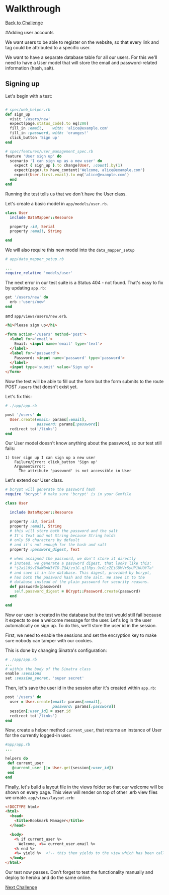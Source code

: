 # Walkthrough

[Back to Challenge](../18_adding_user_accounts.md)

#Adding user accounts

We want users to be able to register on the website, so that every link and tag could be attributed to a specific user.

We want to have a separate database table for all our users. For this we'll need to have a User model that will store the email and password-related information (hash, salt).

## Signing up

Let's begin with a test:

```ruby

# spec/web_helper.rb
def sign_up
  visit '/users/new'
  expect(page.status_code).to eq(200)
  fill_in :email,    with: 'alice@example.com'
  fill_in :password, with: 'oranges!'
  click_button 'Sign up'
end

# spec/features/user_management_spec.rb
feature 'User sign up' do
  scenario 'I can sign up as a new user' do
    expect { sign_up }.to change(User, :count).by(1)
    expect(page).to have_content('Welcome, alice@example.com')
    expect(User.first.email).to eq('alice@example.com')
  end
end
```

Running the test tells us that we don't have the User class.

Let's create a basic model in `app/models/user.rb`.

```ruby
class User
  include DataMapper::Resource

  property :id, Serial
  property :email, String

end
```

We will also require this new model into the `data_mapper_setup`


```ruby
# app/data_mapper_setup.rb

...
require_relative 'models/user'
```

The next error in our test suite is a Status 404 - not found.
That's easy to fix by updating `app.rb`:

```ruby
get '/users/new' do
  erb :'users/new'
end

```

and ```app/views/users/new.erb```.

```html
<h1>Please sign up</h1>

<form action='/users' method='post'>
  <label for='email'>
    Email: <input name='email' type='text'>
  </label>
  <label for='password'>
    Password: <input name='password' type='password'>
  </label>
  <input type='submit' value='Sign up'>
</form>
```

Now the test will be able to fill out the form but the form submits to the route POST `/users` that doesn't exist yet.

Let's fix this:

```ruby
# ./app/app.rb

post '/users' do
  User.create(email: params[:email],
              password: params[:password])
  redirect to('/links')
end
```

Our User model doesn't know anything about the password, so our test still fails:

```
1) User sign up I can sign up a new user
    Failure/Error: click_button 'Sign up'
    ArgumentError:
      The attribute 'password' is not accessible in User
```

Let's extend our User class.

```ruby
# bcrypt will generate the password hash
require 'bcrypt' # make sure 'bcrypt' is in your Gemfile

class User

  include DataMapper::Resource

  property :id, Serial
  property :email, String
  # this will store both the password and the salt
  # It's Text and not String because String holds
  # only 50 characters by default
  # and it's not enough for the hash and salt
  property :password_digest, Text

  # when assigned the password, we don't store it directly
  # instead, we generate a password digest, that looks like this:
  # "$2a$10$vI8aWBnW3fID.ZQ4/zo1G.q1lRps.9cGLcZEiGDMVr5yUP1KUOYTa"
  # and save it in the database. This digest, provided by bcrypt,
  # has both the password hash and the salt. We save it to the
  # database instead of the plain password for security reasons.
  def password=(password)
    self.password_digest = BCrypt::Password.create(password)
  end

end
```

Now our user is created in the database but the test would still fail because it expects to see a welcome message for the user. Let's log in the user automatically on sign up. To do this, we'll store the user id in the session.

First, we need to enable the sessions and set the encryption key to make sure nobody can tamper with our cookies.

This is done by changing Sinatra's configuration:

```ruby
# ./app/app.rb
...
# within the body of the Sinatra class
enable :sessions
set :session_secret, 'super secret'
```

Then, let's save the user id in the session after it's created within `app.rb`:

```ruby
post '/users' do
  user = User.create(email: params[:email],
                     password: params[:password])
  session[:user_id] = user.id
  redirect to('/links')
end
```

Now, create a helper method `current_user`, that returns an instance of User for the currently logged-in user.

```ruby
#app/app.rb
...

helpers do
 def current_user
   @current_user ||= User.get(session[:user_id])
 end
end
```

Finally, let's build a layout file in the views folder so that our welcome will be shown on every page.
This view will render on top of other .erb view files we create.
`app/views/layout.erb`:
```html
<!DOCTYPE html>
<html>
  <head>
    <title>Bookmark Manager</title>
  </head>

  <body>
    <% if current_user %>
      Welcome, <%= current_user.email %>
    <% end %>
    <%= yield %>  <!-- this then yields to the view which has been called by your controller -->
  </body>
</html>
```

Our test now passes. Don't forget to test the functionality manually and deploy to heroku and do the same online.


[Next Challenge](../19_password_confirmation.md)
